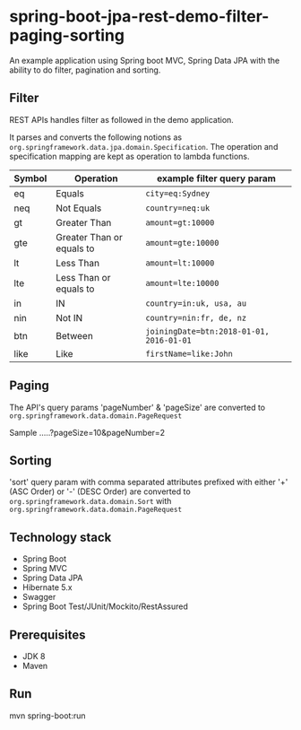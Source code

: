 # spring-boot-jpa-rest-demo-filter-paging-sorting

An example application using Spring boot MVC, Spring Data JPA with the ability to do filter, pagination and sorting.

## Filter

REST APIs handles filter as followed in the demo application. 

It parses and converts the following notions as `org.springframework.data.jpa.domain.Specification`. The operation and specification mapping are kept as operation to lambda functions.

|   Symbol       |Operation                      |example filter query param                     |
|----------------|-------------------------------|-----------------------------|
|eq              | Equals                        |`city=eq:Sydney`
|neq             | Not Equals                     |`country=neq:uk`            |
|gt              | Greater Than                  |`amount=gt:10000`            |
|gte             | Greater Than or equals to     |`amount=gte:10000`            |
|lt              | Less Than                     |`amount=lt:10000`            |
|lte             | Less Than or equals to        |`amount=lte:10000`            |
|in             | IN                             |`country=in:uk, usa, au`            |
|nin             | Not IN                        |`country=nin:fr, de, nz`            |
|btn             | Between                      |`joiningDate=btn:2018-01-01, 2016-01-01`            |
|like             | Like                     |`firstName=like:John`            |

## Paging
The API's query params 'pageNumber' & 'pageSize' are converted to `org.springframework.data.domain.PageRequest`

Sample
.....?pageSize=10&pageNumber=2

## Sorting
'sort' query param with comma separated attributes prefixed with either '+' (ASC Order) or '-' (DESC Order) are converted to `org.springframework.data.domain.Sort` with `org.springframework.data.domain.PageRequest`

## Technology stack
-   Spring Boot
-   Spring MVC
-   Spring Data JPA
-   Hibernate 5.x
-   Swagger
-   Spring Boot Test/JUnit/Mockito/RestAssured

## Prerequisites
- JDK 8
- Maven

## Run
mvn spring-boot:run

